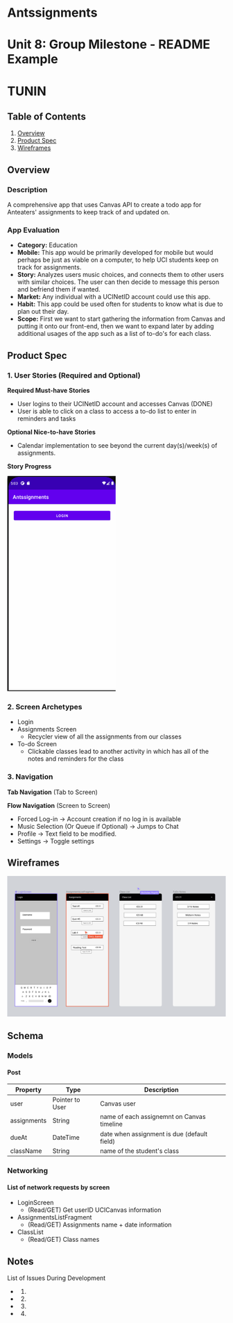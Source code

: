 # Antssignments

Unit 8: Group Milestone - README Example
===

# TUNIN

## Table of Contents
1. [Overview](#Overview)
1. [Product Spec](#Product-Spec)
1. [Wireframes](#Wireframes)

## Overview
### Description
A comprehensive app that uses Canvas API to create a todo app for Anteaters' assignments to keep track of and updated on.

### App Evaluation
- **Category:** Education
- **Mobile:** This app would be primarily developed for mobile but would perhaps be just as viable on a computer, to help UCI students keep on track for assignments.
- **Story:** Analyzes users music choices, and connects them to other users with similar choices. The user can then decide to message this person and befriend them if wanted.
- **Market:** Any individual with a UCINetID account could use this app.
- **Habit:** This app could be used often for students to know what is due to plan out their day.
- **Scope:** First we want to start gathering the information from Canvas and putting it onto our front-end, then we want to expand later by adding additional usages of the app such as a list of to-do's for each class.

## Product Spec
### 1. User Stories (Required and Optional)

**Required Must-have Stories**

* User logins to their UCINetID account and accesses Canvas (DONE)
* User is able to click on a class to access a to-do list to enter in reminders and tasks

**Optional Nice-to-have Stories**

* Calendar implementation to see beyond the current day(s)/week(s) of assignments.

**Story Progress**

<img src="walkthrough1.gif" width=250><br>

### 2. Screen Archetypes

* Login 
* Assignments Screen
  * Recycler view of all the assignments from our classes
* To-do Screen
   * Clickable classes lead to another activity in which has all of the notes and reminders for the class


### 3. Navigation

**Tab Navigation** (Tab to Screen)



**Flow Navigation** (Screen to Screen)
* Forced Log-in -> Account creation if no log in is available
* Music Selection (Or Queue if Optional) -> Jumps to Chat
* Profile -> Text field to be modified. 
* Settings -> Toggle settings

## Wireframes
<img src="wireframe.PNG" width=800><br>

## Schema 
### Models
#### Post

   | Property      | Type     | Description |
   | ------------- | -------- | ------------|
   | user          | Pointer to User| Canvas user |
   | assignments   | String     | name of each assignemnt on Canvas timeline |
   | dueAt         | DateTime | date when assignment is due (default field) |
   | className     | String | name of the student's class |

### Networking
#### List of network requests by screen
   - LoginScreen
      - (Read/GET) Get userID UCICanvas information
   - AssignmentsListFragment
      - (Read/GET) Assignments name + date information
   - ClassList
      - (Read/GET) Class names

## Notes
List of Issues During Development
* 1. 
* 2. 
* 3. 
* 4.
